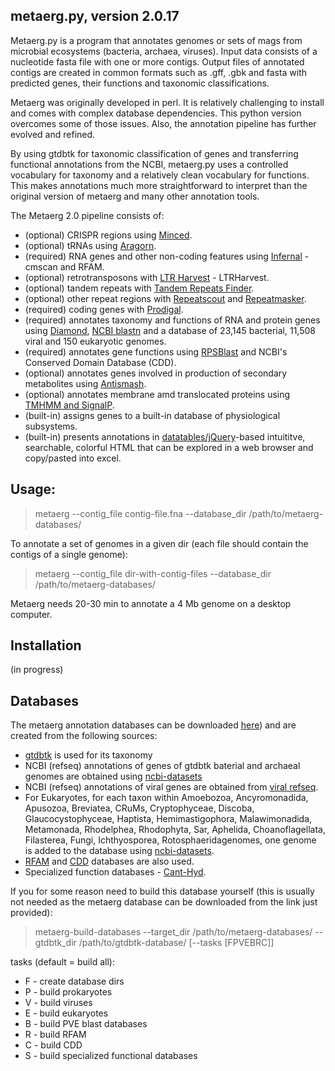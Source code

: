 ## metaerg.py, version 2.0.17

Metaerg.py is a program that annotates genomes or sets of mags from microbial ecosystems (bacteria, archaea, viruses). Input data 
consists of a nucleotide fasta file with one or more contigs. Output files of annotated contigs are created in common formats
such as .gff, .gbk and fasta with predicted genes, their functions and taxonomic classifications.

Metaerg was originally developed in perl. It is relatively challenging to install and comes with complex database 
dependencies. This python version overcomes some of those issues. Also, the annotation pipeline has further evolved and refined.

By using gtdbtk for taxonomic classification of genes and transferring functional annotations from the NCBI, metaerg.py
uses a controlled vocabulary for taxonomy and a relatively clean vocabulary for functions. This makes annotations much
more straightforward to interpret than the original version of metaerg and many other annotation tools.

The Metaerg 2.0 pipeline consists of:
* (optional) CRISPR regions using [Minced](https://github.com/ctSkennerton/minced).
* (optional) tRNAs using [Aragorn](https://www.ansikte.se/ARAGORN/Downloads/).
* (required) RNA genes and other non-coding features using [Infernal](http://eddylab.org/infernal/) - cmscan and RFAM.
* (optional) retrotransposons with [LTR Harvest](http://genometools.org/tools/gt_ltrharvest.html) - LTRHarvest.
* (optional) tandem repeats with [Tandem Repeats Finder](https://tandem.bu.edu/trf/trf.html).
* (optional) other repeat regions with [Repeatscout](http://bix.ucsd.edu/repeatscout/) and [Repeatmasker](http://www.repeatmasker.org/RepeatMasker/).
* (required) coding genes with [Prodigal](https://github.com/hyattpd/Prodigal).
* (required) annotates taxonomy and functions of RNA and protein genes using [Diamond](https://github.com/bbuchfink/diamond), [NCBI blastn](https://ftp.ncbi.nlm.nih.gov/blast/executables/blast+/LATEST/) and a database of 23,145 bacterial, 11,508 viral and 150 eukaryotic genomes.
* (required) annotates gene functions using [RPSBlast](https://ftp.ncbi.nlm.nih.gov/blast/executables/blast+/LATEST/) and NCBI's Conserved Domain Database (CDD).
* (optional) annotates genes involved in production of secondary metabolites using [Antismash](https://dl.secondarymetabolites.org/releases).
* (optional) annotates membrane amd translocated proteins using [TMHMM and SignalP](https://services.healthtech.dtu.dk/software.php).
* (built-in) assigns genes to a built-in database of physiological subsystems.
* (built-in) presents annotations in [datatables/jQuery](https://www.datatables.net/)-based intuititve, searchable, colorful HTML that can be explored in a web browser and copy/pasted into excel.

## Usage:

>metaerg --contig_file contig-file.fna --database_dir /path/to/metaerg-databases/

To annotate a set of genomes in a given dir (each file should contain the contigs of a single genome):

>metaerg --contig_file dir-with-contig-files --database_dir /path/to/metaerg-databases/

Metaerg needs 20-30 min to annotate a 4 Mb genome on a desktop computer.

## Installation

(in progress)

## Databases

The metaerg annotation databases can be downloaded [here](https://object-arbutus.cloud.computecanada.ca/metaerg/metaerg-databases-07.tar.gz)) and are created from the following sources:
* [gtdbtk](https://ecogenomics.github.io/GTDBTk/index.html) is used for its taxonomy
* NCBI (refseq) annotations of genes of gtdbtk baterial and archaeal genomes are obtained using [ncbi-datasets](https://www.ncbi.nlm.nih.gov/datasets/)
* NCBI (refseq) annotations of viral genes are obtained from [viral refseq](https://support.nlm.nih.gov/knowledgebase/article/KA-03474/en-us).
* For Eukaryotes, for each taxon within Amoebozoa, Ancyromonadida, Apusozoa, Breviatea, CRuMs, Cryptophyceae, Discoba, Glaucocystophyceae, Haptista, Hemimastigophora, Malawimonadida, Metamonada, Rhodelphea, Rhodophyta, Sar, Aphelida, Choanoflagellata, Filasterea, Fungi, Ichthyosporea, Rotosphaeridagenomes, one genome is added to the database using [ncbi-datasets](https://www.ncbi.nlm.nih.gov/datasets/). 
* [RFAM](https://rfam.xfam.org/) and [CDD](https://www.ncbi.nlm.nih.gov/Structure/cdd/cdd.shtml) databases are also used.
* Specialized function databases - [Cant-Hyd](https://github.com/dgittins/CANT-HYD-HydrocarbonBiodegradation/blob/main/HMMs/concatenated%20HMMs/CANT-HYD.hmm).

If you for some reason need to build this database yourself (this is usually not needed as the metaerg database can be downloaded from the link just provided):

>metaerg-build-databases --target_dir /path/to/metaerg-databases/ --gtdbtk_dir /path/to/gtdbtk-database/ [--tasks [FPVEBRC]]

tasks (default = build all):
* F - create database dirs
* P - build prokaryotes
* V - build viruses
* E - build eukaryotes
* B - build PVE blast databases
* R - build RFAM
* C - build CDD
* S - build specialized functional databases

